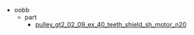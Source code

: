 * oobb
  * part
    * [pulley_gt2_02_09_ex_40_teeth_shield_sh_motor_n20](oobb/part/pulley_gt2_02_09_ex_40_teeth_shield_sh_motor_n20)
